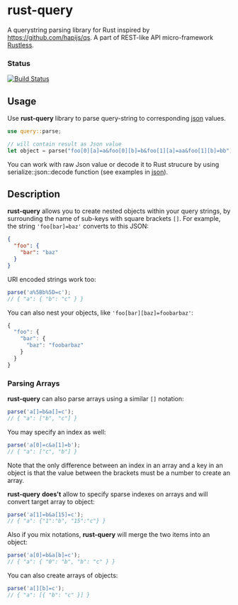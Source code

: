 rust-query
=======

A querystring parsing library for Rust inspired by https://github.com/hapijs/qs. A part of REST-like API micro-framework [Rustless].

[Rustless]: https://github.com/rustless/rustless

### Status
[![Build Status](https://travis-ci.org/rustless/rust-query.svg?branch=master)](https://travis-ci.org/rustless/rust-query)

## Usage

Use **rust-query** library to parse query-string to corresponding [json] values.

```rust
use query::parse;

// will contain result as Json value
let object = parse("foo[0][a]=a&foo[0][b]=b&foo[1][a]=aa&foo[1][b]=bb");
```

You can work with raw Json value or decode it to Rust strucure by using serialize::json::decode function (see examples in [json]).

[json]: http://doc.rust-lang.org/serialize/json/index.html

## Description

**rust-query** allows you to create nested objects within your query strings, by surrounding the name of sub-keys with square brackets `[]`. For example, the string `'foo[bar]=baz'` converts to this JSON:

```json
{
  "foo": {
    "bar": "baz"
  }
}
```

URI encoded strings work too:

```js
parse('a%5Bb%5D=c');
// { "a": { "b": "c" } }
```

You can also nest your objects, like `'foo[bar][baz]=foobarbaz'`:

```javascript
{
  "foo": {
    "bar": {
      "baz": "foobarbaz"
    }
  }
}
```

### Parsing Arrays

**rust-query** can also parse arrays using a similar `[]` notation:

```javascript
parse('a[]=b&a[]=c');
// { "a": ["b", "c"] }
```

You may specify an index as well:

```javascript
parse('a[0]=c&a[1]=b');
// { "a": ["c", "b"] }
```

Note that the only difference between an index in an array and a key in an object is that the value between the brackets must be a number to create an array. 

**rust-query** **does't** allow to specify sparse indexes on arrays and will convert target array to object:

```javascript
parse('a[1]=b&a[15]=c');
// { "a": {"1":"b", "15":"c"} }
```

Also if you mix notations, **rust-query** will merge the two items into an object:

```javascript
parse('a[0]=b&a[b]=c');
// { "a": { "0": "b", "b": "c" } }
```

You can also create arrays of objects:

```javascript
parse('a[][b]=c');
// { "a": [{ "b": "c" }] }
```
